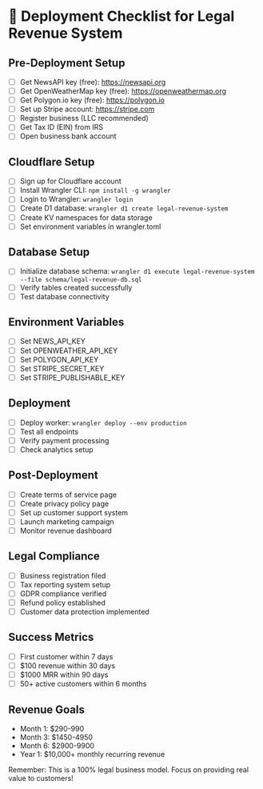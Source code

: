 # 🚀 Deployment Checklist for Legal Revenue System

## Pre-Deployment Setup
- [ ] Get NewsAPI key (free): https://newsapi.org
- [ ] Get OpenWeatherMap key (free): https://openweathermap.org  
- [ ] Get Polygon.io key (free): https://polygon.io
- [ ] Set up Stripe account: https://stripe.com
- [ ] Register business (LLC recommended)
- [ ] Get Tax ID (EIN) from IRS
- [ ] Open business bank account

## Cloudflare Setup
- [ ] Sign up for Cloudflare account
- [ ] Install Wrangler CLI: `npm install -g wrangler`
- [ ] Login to Wrangler: `wrangler login`
- [ ] Create D1 database: `wrangler d1 create legal-revenue-system`
- [ ] Create KV namespaces for data storage
- [ ] Set environment variables in wrangler.toml

## Database Setup
- [ ] Initialize database schema: `wrangler d1 execute legal-revenue-system --file schema/legal-revenue-db.sql`
- [ ] Verify tables created successfully
- [ ] Test database connectivity

## Environment Variables
- [ ] Set NEWS_API_KEY
- [ ] Set OPENWEATHER_API_KEY  
- [ ] Set POLYGON_API_KEY
- [ ] Set STRIPE_SECRET_KEY
- [ ] Set STRIPE_PUBLISHABLE_KEY

## Deployment
- [ ] Deploy worker: `wrangler deploy --env production`
- [ ] Test all endpoints
- [ ] Verify payment processing
- [ ] Check analytics setup

## Post-Deployment
- [ ] Create terms of service page
- [ ] Create privacy policy page
- [ ] Set up customer support system
- [ ] Launch marketing campaign
- [ ] Monitor revenue dashboard

## Legal Compliance
- [ ] Business registration filed
- [ ] Tax reporting system setup
- [ ] GDPR compliance verified
- [ ] Refund policy established
- [ ] Customer data protection implemented

## Success Metrics
- [ ] First customer within 7 days
- [ ] $100 revenue within 30 days
- [ ] $1000 MRR within 90 days
- [ ] 50+ active customers within 6 months

## Revenue Goals
- Month 1: $290-990
- Month 3: $1450-4950  
- Month 6: $2900-9900
- Year 1: $10,000+ monthly recurring revenue

Remember: This is a 100% legal business model. Focus on providing real value to customers!
